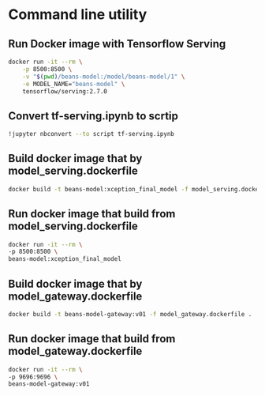 # Command line utility

## Run Docker image with Tensorflow Serving

```bash
docker run -it --rm \
    -p 8500:8500 \
    -v "$(pwd)/beans-model:/model/beans-model/1" \
    -e MODEL_NAME="beans-model" \
    tensorflow/serving:2.7.0
```

## Convert tf-serving.ipynb to scrtip

```bash
!jupyter nbconvert --to script tf-serving.ipynb
```

## Build docker image that by model_serving.dockerfile
```bash
docker build -t beans-model:xception_final_model -f model_serving.dockerfile .
```


## Run docker image that build from model_serving.dockerfile
```bash
docker run -it --rm \
-p 8500:8500 \
beans-model:xception_final_model
```

## Build docker image that by model_gateway.dockerfile
```bash
docker build -t beans-model-gateway:v01 -f model_gateway.dockerfile .
```

## Run docker image that build from model_gateway.dockerfile

```bash
docker run -it --rm \
-p 9696:9696 \
beans-model-gateway:v01
```